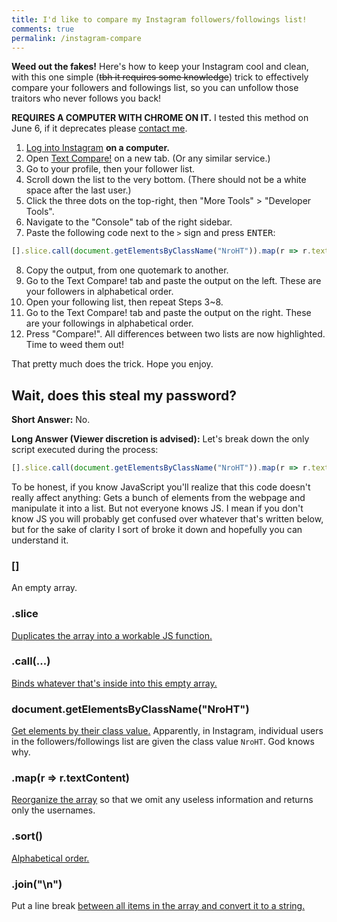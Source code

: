 ```yaml
---
title: I'd like to compare my Instagram followers/followings list!
comments: true
permalink: /instagram-compare
---
```


**Weed out the fakes!** Here's how to keep your Instagram cool and clean, with this one simple (~~tbh it requires some knowledge~~) trick to effectively compare your followers and followings list, so you can unfollow those traitors who never follows you back!

**REQUIRES A COMPUTER WITH CHROME ON IT.** I tested this method on June 6, if it deprecates please [contact me](https://instagram.com/austinhuang.me).

1. [Log into Instagram](https://instagram.com) **on a computer.**
2. Open [Text Compare!](https://text-compare.com/) on a new tab. (Or any similar service.)
3. Go to your profile, then your follower list.
4. Scroll down the list to the very bottom. (There should not be a white space after the last user.)
5. Click the three dots on the top-right, then "More Tools" > "Developer Tools".
6. Navigate to the "Console" tab of the right sidebar.
7. Paste the following code next to the `>` sign and press <kbd>ENTER</kbd>:
```js
[].slice.call(document.getElementsByClassName("NroHT")).map(r => r.textContent).sort().join("\n")
```
8. Copy the output, from one quotemark to another.
9. Go to the Text Compare! tab and paste the output on the left. These are your followers in alphabetical order.
10. Open your following list, then repeat Steps 3~8.
11. Go to the Text Compare! tab and paste the output on the right. These are your followings in alphabetical order.
12. Press "Compare!". All differences between two lists are now highlighted. Time to weed them out!

That pretty much does the trick. Hope you enjoy.

## Wait, does this steal my password?
**Short Answer:** No.

**Long Answer (Viewer discretion is advised):** Let's break down the only script executed during the process:
```js
[].slice.call(document.getElementsByClassName("NroHT")).map(r => r.textContent).sort().join("\n")
```
To be honest, if you know JavaScript you'll realize that this code doesn't really affect anything: Gets a bunch of elements from the webpage and manipulate it into a list. But not everyone knows JS. I mean if you don't know JS you will probably get confused over whatever that's written below, but for the sake of clarity I sort of broke it down and hopefully you can understand it.
### []
An empty array.
### .slice
[Duplicates the array into a workable JS function.](https://developer.mozilla.org/en-US/docs/Web/JavaScript/Reference/Global_Objects/Array/slice)
### .call(...)
[Binds whatever that's inside into this empty array.](https://developer.mozilla.org/en-US/docs/Web/JavaScript/Reference/Global_Objects/Function/call)
### document.getElementsByClassName("NroHT")
[Get elements by their class value.](https://developer.mozilla.org/en-US/docs/Web/API/Document/getElementsByClassName) Apparently, in Instagram, individual users in the followers/followings list are given the class value `NroHT`. God knows why.
### .map(r => r.textContent)
[Reorganize the array](https://developer.mozilla.org/en-US/docs/Web/JavaScript/Reference/Global_Objects/Array/map) so that we omit any useless information and returns only the usernames.
### .sort()
[Alphabetical order.](https://developer.mozilla.org/en-US/docs/Web/JavaScript/Reference/Global_Objects/Array/sort)
### .join("\n")
Put a line break [between all items in the array and convert it to a string.](https://developer.mozilla.org/en-US/docs/Web/JavaScript/Reference/Global_Objects/Array/join)
